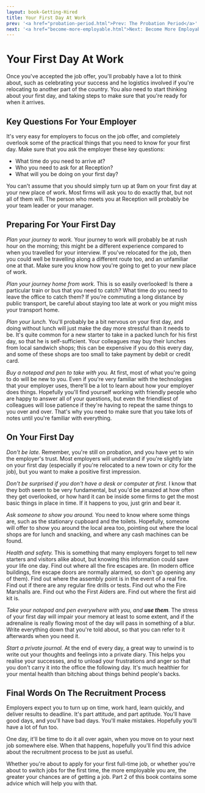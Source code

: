 ```yaml
---
layout: book-Getting-Hired
title: Your First Day At Work
prev: '<a href="probation-period.html">Prev: The Probation Period</a>'
next: '<a href="become-more-employable.html">Next: Become More Employable</a>'
---
```


# Your First Day At Work

Once you've accepted the job offer, you'll probably have a lot to think about, such as celebrating your success and he logistics involved if you're relocating to another part of the country.  You also need to start thinking about your first day, and taking steps to make sure that you're ready for when it arrives.

## Key Questions For Your Employer

It's very easy for employers to focus on the job offer, and completely overlook some of the practical things that you need to know for your first day.  Make sure that you ask the employer these key questions:

* What time do you need to arrive at?
* Who you need to ask for at Reception?
* What will you be doing on your first day?

You can't assume that you should simply turn up at 9am on your first day at your new place of work.  Most firms will ask you to do exactly that, but not all of them will.  The person who meets you at Reception will probably be your team leader or your manager.

## Preparing For Your First Day

_Plan your journey to work._  Your journey to work will probably be at rush hour on the morning; this might be a different experience compared to when you travelled for your interview.  If you've relocated for the job, then you could well be travelling along a different route too, and an unfamiliar one at that.  Make sure you know how you're going to get to your new place of work.

_Plan your journey home from work._  This is so easily overlooked!  Is there a particular train or bus that you need to catch?  What time do you need to leave the office to catch them?  If you're commuting a long distance by public transport, be careful about staying too late at work or you might miss your transport home.

_Plan your lunch._  You'll probably be a bit nervous on your first day, and doing without lunch will just make the day more stressful than it needs to be.  It's quite common for a new starter to take in a packed lunch for his first day, so that he is self-sufficient.  Your colleagues may buy their lunches from local sandwich shops; this can be expensive if you do this every day, and some of these shops are too small to take payment by debit or credit card.

_Buy a notepad and pen to take with you._  At first, most of what you're going to do will be new to you.  Even if you're very familiar with the technologies that your employer uses, there'll be a lot to learn about how your employer does things.  Hopefully you'll find yourself working with friendly people who are happy to answer all of your questions, but even the friendliest of colleagues will lose patience if they're having to repeat the same things to you over and over.  That's why you need to make sure that you take lots of notes until you're familiar with everything.

## On Your First Day

_Don't be late._  Remember, you're still on probation, and you have yet to win the employer's trust.  Most employers will understand if you're slightly late on your first day (especially if you're relocated to a new town or city for the job), but you want to make a positive first impression.

_Don't be surprised if you don't have a desk or computer at first._  I know that they both seem to be very fundamental, but you'd be amazed at how often they get overlooked, or how hard it can be inside some firms to get the most basic things in place in time.  If it happens to you, just grin and bear it.

_Ask someone to show you around._  You need to know where some things are, such as the stationary cupboard and the toilets.  Hopefully, someone will offer to show you around the local area too, pointing out where the local shops are for lunch and snacking, and where any cash machines can be found.

_Health and safety._  This is something that many employers forget to tell new starters and visitors alike about, but knowing this information could save your life one day.  Find out where all the fire escapes are.  (In modern office buildings, fire escape doors are normally alarmed, so don't go opening any of them).  Find out where the assembly point is in the event of a real fire.  Find out if there are any regular fire drills or tests.  Find out who the Fire Marshalls are.  Find out who the First Aiders are.  Find out where the first aid kit is.

_Take your notepad and pen everywhere with you, and **use them**._  The stress of your first day will impair your memory at least to some extent, and if the adrenaline is really flowing most of the day will pass in something of a blur.  Write everything down that you're told about, so that you can refer to it afterwards when you need it.

_Start a private journal._  At the end of every day, a great way to unwind is to write out your thoughts and feelings into a private diary.  This helps you realise your successes, and to unload your frustrations and anger so that you don't carry it into the office the following day.  It's much healthier for your mental health than bitching about things behind people's backs.

## Final Words On The Recruitment Process

Employers expect you to turn up on time, work hard, learn quickly, and deliver results to deadline.  It's part attitude, and part aptitude.  You'll have good days, and you'll have bad days.  You'll make mistakes.  Hopefully you'll have a lot of fun too.

One day, it'll be time to do it all over again, when you move on to your next job somewhere else.  When that happens, hopefully you'll find this advice about the recruitment process to be just as useful.

Whether you're about to apply for your first full-time job, or whether you're about to switch jobs for the first time, the more employable you are, the greater your chances are of getting a job.  Part 2 of this book contains some advice which will help you with that.